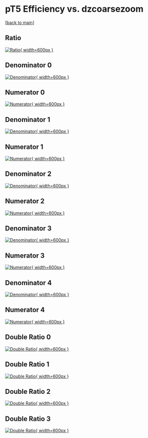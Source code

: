 # pT5 Efficiency vs. dzcoarsezoom

[[back to main](./)]



## Ratio

[![Ratio](../mtv/var/pT5_xtr_211_-1_eff_dzcoarsezoom.png){ width=600px }](../mtv/var/pT5_xtr_211_-1_eff_dzcoarsezoom.pdf)

## Denominator 0

[![Denominator](../mtv/den/pT5_xtr_211_-1_eff_dzcoarsezoom_den0.png){ width=600px }](../mtv/den/pT5_xtr_211_-1_eff_dzcoarsezoom_den0.pdf)

## Numerator 0

[![Numerator](../mtv/num/pT5_xtr_211_-1_eff_dzcoarsezoom_num0.png){ width=600px }](../mtv/num/pT5_xtr_211_-1_eff_dzcoarsezoom_num0.pdf)

## Denominator 1

[![Denominator](../mtv/den/pT5_xtr_211_-1_eff_dzcoarsezoom_den1.png){ width=600px }](../mtv/den/pT5_xtr_211_-1_eff_dzcoarsezoom_den1.pdf)

## Numerator 1

[![Numerator](../mtv/num/pT5_xtr_211_-1_eff_dzcoarsezoom_num1.png){ width=600px }](../mtv/num/pT5_xtr_211_-1_eff_dzcoarsezoom_num1.pdf)

## Denominator 2

[![Denominator](../mtv/den/pT5_xtr_211_-1_eff_dzcoarsezoom_den2.png){ width=600px }](../mtv/den/pT5_xtr_211_-1_eff_dzcoarsezoom_den2.pdf)

## Numerator 2

[![Numerator](../mtv/num/pT5_xtr_211_-1_eff_dzcoarsezoom_num2.png){ width=600px }](../mtv/num/pT5_xtr_211_-1_eff_dzcoarsezoom_num2.pdf)

## Denominator 3

[![Denominator](../mtv/den/pT5_xtr_211_-1_eff_dzcoarsezoom_den3.png){ width=600px }](../mtv/den/pT5_xtr_211_-1_eff_dzcoarsezoom_den3.pdf)

## Numerator 3

[![Numerator](../mtv/num/pT5_xtr_211_-1_eff_dzcoarsezoom_num3.png){ width=600px }](../mtv/num/pT5_xtr_211_-1_eff_dzcoarsezoom_num3.pdf)

## Denominator 4

[![Denominator](../mtv/den/pT5_xtr_211_-1_eff_dzcoarsezoom_den4.png){ width=600px }](../mtv/den/pT5_xtr_211_-1_eff_dzcoarsezoom_den4.pdf)

## Numerator 4

[![Numerator](../mtv/num/pT5_xtr_211_-1_eff_dzcoarsezoom_num4.png){ width=600px }](../mtv/num/pT5_xtr_211_-1_eff_dzcoarsezoom_num4.pdf)

## Double Ratio 0

[![Double Ratio](../mtv/ratio/pT5_xtr_211_-1_eff_dzcoarsezoom_ratio0.png){ width=600px }](../mtv/ratio/pT5_xtr_211_-1_eff_dzcoarsezoom_ratio0.pdf)

## Double Ratio 1

[![Double Ratio](../mtv/ratio/pT5_xtr_211_-1_eff_dzcoarsezoom_ratio1.png){ width=600px }](../mtv/ratio/pT5_xtr_211_-1_eff_dzcoarsezoom_ratio1.pdf)

## Double Ratio 2

[![Double Ratio](../mtv/ratio/pT5_xtr_211_-1_eff_dzcoarsezoom_ratio2.png){ width=600px }](../mtv/ratio/pT5_xtr_211_-1_eff_dzcoarsezoom_ratio2.pdf)

## Double Ratio 3

[![Double Ratio](../mtv/ratio/pT5_xtr_211_-1_eff_dzcoarsezoom_ratio3.png){ width=600px }](../mtv/ratio/pT5_xtr_211_-1_eff_dzcoarsezoom_ratio3.pdf)

